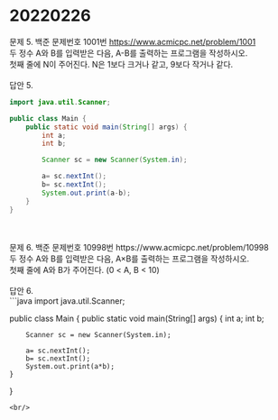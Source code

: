 20220226
========
문제 5. 백준 문제번호 1001번 https://www.acmicpc.net/problem/1001
<br/>
두 정수 A와 B를 입력받은 다음, A-B를 출력하는 프로그램을 작성하시오.
<br/>
첫째 줄에 N이 주어진다. N은 1보다 크거나 같고, 9보다 작거나 같다.
<br/>
<br/>
답안 5.
```java
import java.util.Scanner;

public class Main {
    public static void main(String[] args) {
        int a;
        int b;

        Scanner sc = new Scanner(System.in);

        a= sc.nextInt();
        b= sc.nextInt();
        System.out.print(a-b);
    }
}
```

<br/>
<br/>
문제 6. 백준 문제번호 10998번 https://www.acmicpc.net/problem/10998
<br/>
두 정수 A와 B를 입력받은 다음, A×B를 출력하는 프로그램을 작성하시오.
<br/>
첫째 줄에 A와 B가 주어진다. (0 < A, B < 10)
<br/>
<br/>
답안 6.
<br/>
```java
import java.util.Scanner;

public class Main {
    public static void main(String[] args) {
        int a;
        int b;

        Scanner sc = new Scanner(System.in);

        a= sc.nextInt();
        b= sc.nextInt();
        System.out.print(a*b);
    }
}
```
<br/>



